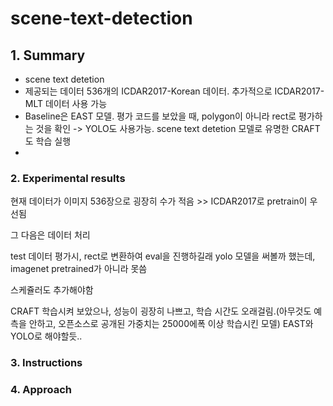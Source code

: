 # scene-text-detection


## 1. Summary
- scene text detetion
- 제공되는 데이터 536개의 ICDAR2017-Korean 데이터. 추가적으로 ICDAR2017-MLT 데이터 사용 가능
- Baseline은 EAST 모델. 평가 코드를 보았을 때, polygon이 아니라 rect로 평가하는 것을 확인 -> YOLO도 사용가능. scene text detetion 모델로 유명한 CRAFT도 학습 실행
- 

### 2. Experimental results

현재 데이터가 이미지 536장으로 굉장히 수가 적음 >> ICDAR2017로 pretrain이 우선됨

그 다음은 데이터 처리

test 데이터 평가시, rect로 변환하여 eval을 진행하길래 yolo 모델을 써볼까 했는데, imagenet pretrained가 아니라 못씀

스케쥴러도 추가해야함


CRAFT 학습시켜 보았으나, 성능이 굉장히 나쁘고, 학습 시간도 오래걸림.(아무것도 예측을 안하고, 오픈소스로 공개된 가중치는 25000에폭 이상 학습시킨 모델)
EAST와 YOLO로 해야할듯..

### 3. Instructions

### 4. Approach
